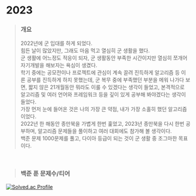 2023
====
>### 개요
>2022년에 군 입대를 하게 되었다.<br/>
>힘든 날이 많았지만, 그래도 마음 먹고 열심히 군 생활을 했다.<br/>
>군 생활에 어느정도 적응이 되자, 군 생활동안 부족한 시간이지만 열심히 쪼개어 자기개발을 해보자는 욕심이 생겼다.<br/>
>학기 중에는 공모전이나 프로젝트에 관심이 계속 끌려 진득하게 알고리즘 등 이론 공부를 진득하게 하지 못했는데, 군 복무 중에 부족했던 부분을 메워 나가다 보면, 짧지 않은 21개월동안 뭐라도 이룰 수 있겠다는 생각이 들었고, 본격적으로 알고리즘 및 여러 언어와 프레임워크 등을 깊이 있게 공부해 봐야겠다는 생각이 들었다.<br/>
>가장 먼저 눈에 들어온 것은 나의 가장 큰 약점, 내가 가장 소홀히 했던 알고리즘이었다.<br/>
>2022년 한 해동안 종만북을 가볍게 한번 훑었고, 2023년 종만북을 다시 한번 공부하며, 알고리즘 문제들을 풀이하고 여러 대회에도 참가해 볼 생각이다.<br/>
>백준 문제 1000문제를 풀고, 다이아 등급이 되는 것이 군 생활 중 조그마한 목표이다.<br/>
<br/>

>### 백준 푼 문제수/티어
[![Solved.ac Profile](http://mazassumnida.wtf/api/v2/generate_badge?boj=jaehoon0429)](https://solved.ac/jaehoon0429/)